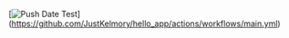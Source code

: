 [![Push Date Test](https://github.com/JustKelmory/hello_app/actions/workflows/main.yml/badge.svg)]
(https://github.com/JustKelmory/hello_app/actions/workflows/main.yml)
